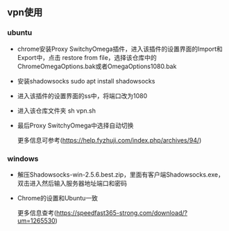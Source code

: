 ## vpn使用

### ubuntu
- chrome安装Proxy SwitchyOmega插件，进入该插件的设置界面的Import和Export中，点击 restore from file，选择该仓库中的ChromeOmegaOptions.bak或者OmegaOptions1080.bak
- 安装shadowsocks  sudo apt install shadowsocks
- 进入该插件的设置界面的ss中，将端口改为1080
- 进入该仓库文件夹 sh vpn.sh
- 最后Proxy SwitchyOmega中选择自动切换

    更多信息可参考(https://help.fyzhuji.com/index.php/archives/94/)
### windows
- 解压Shadowsocks-win-2.5.6.best.zip，里面有客户端Shadowsocks.exe，双击进入然后输入服务器地址端口和密码
- Chrome的设置和Ubuntu一致

    更多信息查考(https://speedfast365-strong.com/download/?um=1265530)
